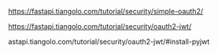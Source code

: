 
 https://fastapi.tiangolo.com/tutorial/security/simple-oauth2/

 https://fastapi.tiangolo.com/tutorial/security/oauth2-jwt/

astapi.tiangolo.com/tutorial/security/oauth2-jwt/#install-pyjwt 
 
